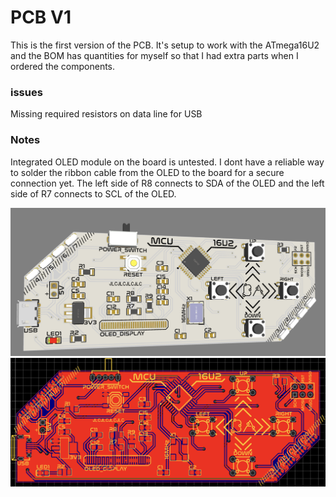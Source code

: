# PCB V1
This is the first version of the PCB. It's setup to work with the ATmega16U2 and the BOM has quantities for myself so that I had extra parts when I ordered the components. 

### issues
Missing required resistors on data line for USB

### Notes 
Integrated OLED module on the board is untested. I dont have a reliable way to solder the ribbon cable from the OLED to the board for a secure connection yet. The left side of R8 connects to SDA of the OLED and the left side of R7 connects to SCL of the OLED.

![BoardLayout](Board_Preview.png)
![BoardLayout](Board_Layout.png)

